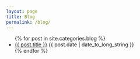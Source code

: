 ```yaml
---
layout: page
title: Blog
permalink: /blog/
---
```


<ul class="spaced_list">
  {% for post in site.categories.blog %}
    <li>
      <a href="{{ post.url }}">{{ post.title }}</a> {{ post.date | date_to_long_string }}
    </li>
  {% endfor %}
</ul>